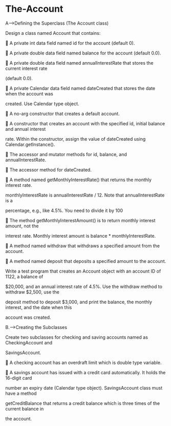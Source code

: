 # The-Account
A-->Defining the Superclass
(The Account class)

Design a class named Account that contains:

 A private int data field named id for the account (default 0).

 A private double data field named balance for the account (default 0.0).

 A private double data field named annualInterestRate that stores the current interest rate

(default 0.0).

 A private Calendar data field named dateCreated that stores the date when the account was

created. Use Calendar type object.

 A no-arg constructor that creates a default account.

 A constructor that creates an account with the specified id, initial balance and annual interest

rate. Within the constructor, assign the value of dateCreated using Calendar.getInstance().


 The accessor and mutator methods for id, balance, and annualInterestRate.

 The accessor method for dateCreated.

 A method named getMonthlyInterestRate() that returns the monthly interest rate.

monthlyInterestRate is annualInterestRate / 12. Note that annualInterestRate is a

percentage, e.g., like 4.5%. You need to divide it by 100

 The method getMonthlyInterestAmount() is to return monthly interest amount, not the

interest rate. Monthly interest amount is balance * monthlyInterestRate.

 A method named withdraw that withdraws a specified amount from the account.

 A method named deposit that deposits a specified amount to the account.

Write a test program that creates an Account object with an account ID of 1122, a balance of

$20,000, and an annual interest rate of 4.5%. Use the withdraw method to withdraw $2,500, use the

deposit method to deposit $3,000, and print the balance, the monthly interest, and the date when this

account was created.


B.-->Creating the Subclasses

Create two subclasses for checking and saving accounts named as CheckingAccount and

SavingsAccount.

 A checking account has an overdraft limit which is double type variable.

 A savings account has issued with a credit card automatically. It holds the 16-digit card

number an expiry date (Calendar type object). SavingsAccount class must have a method

getCreditBalance that returns a credit balance which is three times of the current balance in

the account.
